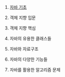 1. [자바 기초](https://gitlab.com/easyspubjava/javacoursework/-/tree/master/Chapter1)

2. 객체 지향 입문

3. 객체 지향 핵심

4. 자바의 유용한 클래스들

5. 자바와 자료구조

6. 자바의 다양한 기능들

7. 자바를 활용한 알고리즘 문제